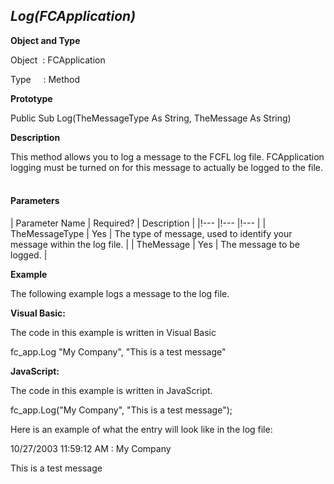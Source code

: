 _Log(FCApplication)_
--------------------

**Object and Type**

Object  : FCApplication

Type     : Method

**Prototype**

Public Sub Log(TheMessageType As String, TheMessage As String)

**Description**

This method allows you to log a message to the FCFL log file. FCApplication logging must be turned on for this message to actually be logged to the file.                                                                

#### Parameters

| Parameter Name | Required? | Description |
|!--- |!--- |!--- |
| TheMessageType | Yes | The type of message, used to identify your message within the log file. |
| TheMessage | Yes | The message to be logged. |

**Example**

The following example logs a message to the log file.

**Visual Basic:**

The code in this example is written in Visual Basic

fc_app.Log "My Company", "This is a test message"

**JavaScript:**

The code in this example is written in JavaScript.

fc_app.Log("My Company", "This is a test message");

Here is an example of what the entry will look like in the log file:

10/27/2003 11:59:12 AM : My Company

This is a test message